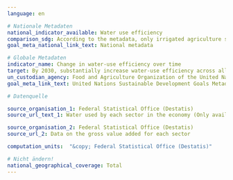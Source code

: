 ```yaml
---
language: en

# Nationale Metadaten
national_indicator_available: Water use efficiency
comparison_sdg: According to the metadata, only irrigated agriculture should be included in the calculation, whereas this indicator consideres all types of agriculture.
goal_meta_national_link_text: National metadata

# Globale Metadaten
indicator_name: Change in water-use efficiency over time
target: By 2030, substantially increase water-use efficiency across all sectors and ensure sustainable withdrawals and supply of freshwater to address water scarcity and substantially reduce the number of people suffering from water scarcity
un_custodian_agency: Food and Agriculture Organization of the United Nations (FAO)
goal_meta_link_text: United Nations Sustainable Development Goals Metadata

# Datenquelle

source_organisation_1: Federal Statistical Office (Destatis)
source_url_text_1: Water used by each sector in the economy (Only available in German)

source_organisation_2: Federal Statistical Office (Destatis)
source_url_2: Data on the gross value added for each sector

computation_units:  "&copy; Federal Statistical Office (Destatis)"

# Nicht ändern!
national_geographical_coverage: Total
---
```

